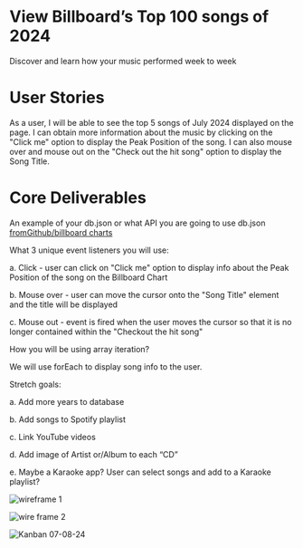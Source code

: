 # View Billboard’s Top 100 songs of 2024
Discover and learn how your music performed week to week

# User Stories
As a user, I will be able to see the top 5 songs of July 2024 displayed on the page.  I can obtain more information about the music by clicking on the "Click me" option to display the Peak Position of the song. I can also mouse over and mouse out on the "Check out the hit song" option to display the Song Title. 

# Core Deliverables
An example of your db.json or what API you are going to use
db.json [fromGithub/billboard charts ](https://raw.githubusercontent.com/mhollingshead/billboard-hot-100/main/all.json)

What 3 unique event listeners you will use:

a. Click - user can click on "Click me" option to display info about the Peak Position of the song on the Billboard Chart

b. Mouse over - user can move the cursor onto the "Song Title" element and the title will be displayed

c. Mouse out - event is fired when the user moves the cursor so that it is no longer contained within the "Checkout the hit song"


How you will be using array iteration?

We will use forEach to display song info to the user. 


Stretch goals:

a. Add more years to database

b. Add songs to Spotify playlist

c. Link YouTube videos 

d. Add image of Artist or/Album to each “CD” 

e. Maybe a Karaoke app? User can select songs and add to a Karaoke playlist? 

![wireframe 1](https://github.com/Sebastianville/Billboard-s-Top-100-songs-of-2024/assets/157150764/19ae3b78-e7f5-4866-b7d4-9b6c1726edbc)

![wire frame 2](https://github.com/Sebastianville/Billboard-s-Top-100-songs-of-2024/assets/157150764/4b835417-4f7a-48c8-a893-2c0d4df93a8d)

![Kanban 07-08-24](https://github.com/Sebastianville/Billboard-s-Top-100-songs-of-2024/assets/157150764/a69938dd-5ebe-4640-81e2-565f8414c76a)